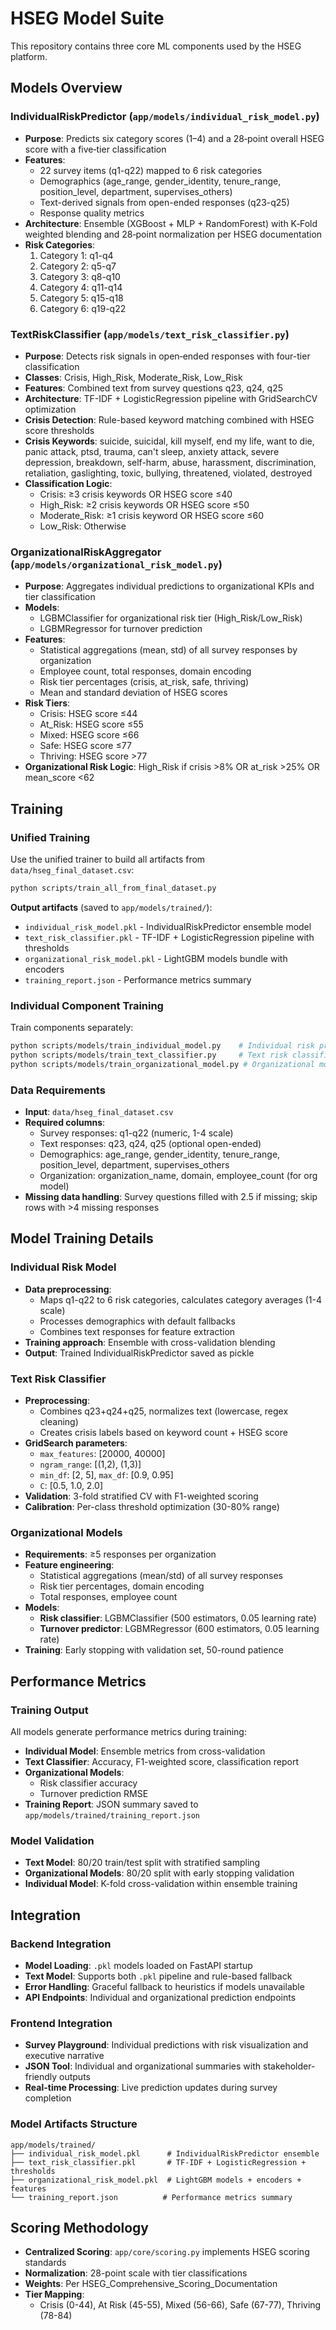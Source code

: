 # HSEG Model Suite

This repository contains three core ML components used by the HSEG platform.

## Models Overview

### IndividualRiskPredictor (`app/models/individual_risk_model.py`)
- **Purpose**: Predicts six category scores (1–4) and a 28‑point overall HSEG score with a five‑tier classification
- **Features**:
  - 22 survey items (q1-q22) mapped to 6 risk categories
  - Demographics (age_range, gender_identity, tenure_range, position_level, department, supervises_others)
  - Text-derived signals from open-ended responses (q23-q25)
  - Response quality metrics
- **Architecture**: Ensemble (XGBoost + MLP + RandomForest) with K‑Fold weighted blending and 28‑point normalization per HSEG documentation
- **Risk Categories**:
  1. Category 1: q1-q4
  2. Category 2: q5-q7
  3. Category 3: q8-q10
  4. Category 4: q11-q14
  5. Category 5: q15-q18
  6. Category 6: q19-q22

### TextRiskClassifier (`app/models/text_risk_classifier.py`)
- **Purpose**: Detects risk signals in open‑ended responses with four-tier classification
- **Classes**: Crisis, High_Risk, Moderate_Risk, Low_Risk
- **Features**: Combined text from survey questions q23, q24, q25
- **Architecture**: TF-IDF + LogisticRegression pipeline with GridSearchCV optimization
- **Crisis Detection**: Rule-based keyword matching combined with HSEG score thresholds
- **Crisis Keywords**: suicide, suicidal, kill myself, end my life, want to die, panic attack, ptsd, trauma, can't sleep, anxiety attack, severe depression, breakdown, self-harm, abuse, harassment, discrimination, retaliation, gaslighting, toxic, bullying, threatened, violated, destroyed
- **Classification Logic**:
  - Crisis: ≥3 crisis keywords OR HSEG score ≤40
  - High_Risk: ≥2 crisis keywords OR HSEG score ≤50
  - Moderate_Risk: ≥1 crisis keyword OR HSEG score ≤60
  - Low_Risk: Otherwise

### OrganizationalRiskAggregator (`app/models/organizational_risk_model.py`)
- **Purpose**: Aggregates individual predictions to organizational KPIs and tier classification
- **Models**:
  - LGBMClassifier for organizational risk tier (High_Risk/Low_Risk)
  - LGBMRegressor for turnover prediction
- **Features**:
  - Statistical aggregations (mean, std) of all survey responses by organization
  - Employee count, total responses, domain encoding
  - Risk tier percentages (crisis, at_risk, safe, thriving)
  - Mean and standard deviation of HSEG scores
- **Risk Tiers**:
  - Crisis: HSEG score ≤44
  - At_Risk: HSEG score ≤55
  - Mixed: HSEG score ≤66
  - Safe: HSEG score ≤77
  - Thriving: HSEG score >77
- **Organizational Risk Logic**: High_Risk if crisis >8% OR at_risk >25% OR mean_score <62

## Training

### Unified Training
Use the unified trainer to build all artifacts from `data/hseg_final_dataset.csv`:

```bash
python scripts/train_all_from_final_dataset.py
```

**Output artifacts** (saved to `app/models/trained/`):
- `individual_risk_model.pkl` - IndividualRiskPredictor ensemble model
- `text_risk_classifier.pkl` - TF-IDF + LogisticRegression pipeline with thresholds
- `organizational_risk_model.pkl` - LightGBM models bundle with encoders
- `training_report.json` - Performance metrics summary

### Individual Component Training
Train components separately:
```bash
python scripts/models/train_individual_model.py    # Individual risk predictor
python scripts/models/train_text_classifier.py     # Text risk classifier
python scripts/models/train_organizational_model.py # Organizational models
```

### Data Requirements
- **Input**: `data/hseg_final_dataset.csv`
- **Required columns**:
  - Survey responses: q1-q22 (numeric, 1-4 scale)
  - Text responses: q23, q24, q25 (optional open-ended)
  - Demographics: age_range, gender_identity, tenure_range, position_level, department, supervises_others
  - Organization: organization_name, domain, employee_count (for org model)
- **Missing data handling**: Survey questions filled with 2.5 if missing; skip rows with >4 missing responses

## Model Training Details

### Individual Risk Model
- **Data preprocessing**:
  - Maps q1-q22 to 6 risk categories, calculates category averages (1-4 scale)
  - Processes demographics with default fallbacks
  - Combines text responses for feature extraction
- **Training approach**: Ensemble with cross-validation blending
- **Output**: Trained IndividualRiskPredictor saved as pickle

### Text Risk Classifier
- **Preprocessing**:
  - Combines q23+q24+q25, normalizes text (lowercase, regex cleaning)
  - Creates crisis labels based on keyword count + HSEG score
- **GridSearch parameters**:
  - `max_features`: [20000, 40000]
  - `ngram_range`: [(1,2), (1,3)]
  - `min_df`: [2, 5], `max_df`: [0.9, 0.95]
  - `C`: [0.5, 1.0, 2.0]
- **Validation**: 3-fold stratified CV with F1-weighted scoring
- **Calibration**: Per-class threshold optimization (30-80% range)

### Organizational Models
- **Requirements**: ≥5 responses per organization
- **Feature engineering**:
  - Statistical aggregations (mean/std) of all survey responses
  - Risk tier percentages, domain encoding
  - Total responses, employee count
- **Models**:
  - **Risk classifier**: LGBMClassifier (500 estimators, 0.05 learning rate)
  - **Turnover predictor**: LGBMRegressor (600 estimators, 0.05 learning rate)
- **Training**: Early stopping with validation set, 50-round patience

## Performance Metrics

### Training Output
All models generate performance metrics during training:
- **Individual Model**: Ensemble metrics from cross-validation
- **Text Classifier**: Accuracy, F1-weighted score, classification report
- **Organizational Models**:
  - Risk classifier accuracy
  - Turnover prediction RMSE
- **Training Report**: JSON summary saved to `app/models/trained/training_report.json`

### Model Validation
- **Text Model**: 80/20 train/test split with stratified sampling
- **Organizational Models**: 80/20 split with early stopping validation
- **Individual Model**: K-fold cross-validation within ensemble training

## Integration

### Backend Integration
- **Model Loading**: `.pkl` models loaded on FastAPI startup
- **Text Model**: Supports both `.pkl` pipeline and rule-based fallback
- **Error Handling**: Graceful fallback to heuristics if models unavailable
- **API Endpoints**: Individual and organizational prediction endpoints

### Frontend Integration
- **Survey Playground**: Individual predictions with risk visualization and executive narrative
- **JSON Tool**: Individual and organizational summaries with stakeholder-friendly outputs
- **Real-time Processing**: Live prediction updates during survey completion

### Model Artifacts Structure
```
app/models/trained/
├── individual_risk_model.pkl      # IndividualRiskPredictor ensemble
├── text_risk_classifier.pkl       # TF-IDF + LogisticRegression + thresholds
├── organizational_risk_model.pkl  # LightGBM models + encoders + features
└── training_report.json          # Performance metrics summary
```

## Scoring Methodology
- **Centralized Scoring**: `app/core/scoring.py` implements HSEG scoring standards
- **Normalization**: 28-point scale with tier classifications
- **Weights**: Per HSEG_Comprehensive_Scoring_Documentation
- **Tier Mapping**:
  - Crisis (0-44), At Risk (45-55), Mixed (56-66), Safe (67-77), Thriving (78-84)
